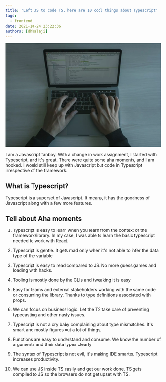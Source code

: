 ```yaml
---
title: 'Left JS to code TS, here are 10 cool things about Typescript'
tags:
  - frontend
date: 2021-10-24 23:22:36
authors: [dhbalaji]
---
```


![ts coding](./assets/ts-coding.webp)

I am a Javascript fanboy. With a change in work assignment, I started with Typescript, and it's great. There were quite some aha moments, and I am hooked. I would still keep up with Javascript but code in Typescript irrespective of the framework.

<!-- truncate -->
 
## What is Typescript?

Typescript is a superset of Javascript. It means, it has the goodness of Javascript along with a few more features.

## Tell about Aha moments

1. Typescript is easy to learn when you learn from the context of the framework/library. In my case, I was able to learn the basic typescript needed to work with React.

2. Typescript is gentle. It gets mad only when it's not able to infer the data type of the variable

3. Typescript is easy to read compared to JS. No more guess games and loading with hacks.

4. Tooling is mostly done by the CLIs and tweaking it is easy

5. Easy for teams and external stakeholders working with the same code or consuming the library. Thanks to type definitions associated with props.

6. We can focus on business logic. Let the TS take care of preventing typecasting and other nasty issues.

7. Typescript is not a cry baby complaining about type mismatches. It's smart and mostly figures out a lot of things.

8. Functions are easy to understand and consume. We know the number of arguments and their data types clearly

9. The syntax of Typescript is not evil, it's making IDE smarter. Typescript increases productivity.

10. We can use JS inside TS easily and get our work done. TS gets compiled to JS so the browsers do not get upset with TS.

